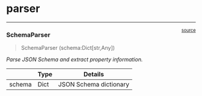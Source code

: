 # parser


<!-- WARNING: THIS FILE WAS AUTOGENERATED! DO NOT EDIT! -->

------------------------------------------------------------------------

<a
href="https://github.com/cj-mills/cjm-fasthtml-jsonschema/blob/main/cjm_fasthtml_jsonschema/core/parser.py#L13"
target="_blank" style="float:right; font-size:smaller">source</a>

### SchemaParser

>  SchemaParser (schema:Dict[str,Any])

*Parse JSON Schema and extract property information.*

<table>
<thead>
<tr>
<th></th>
<th><strong>Type</strong></th>
<th><strong>Details</strong></th>
</tr>
</thead>
<tbody>
<tr>
<td>schema</td>
<td>Dict</td>
<td>JSON Schema dictionary</td>
</tr>
</tbody>
</table>
